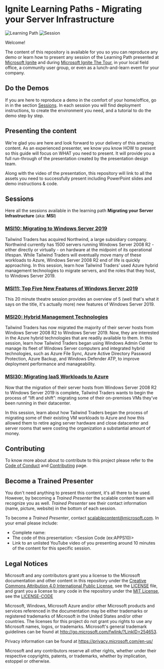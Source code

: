 # Ignite Learning Paths - Migrating your Server Infrastructure

![Learning Path](https://img.shields.io/badge/Learning%20Path-MSI-fe5e00?logo=microsoft) ![Session](https://img.shields.io/badge/🗣️Sessions-4-31c754)

Welcome!

The content of this repository is available for you so you can reproduce any demo or learn how to present any session of the Learning Path presented at [Microsoft Ignite](https://www.microsoft.com/en-us/ignite) and during [Microsoft Ignite The Tour](https://www.microsoft.com/en-ca/ignite-the-tour/), in your local field office, a community user group, or even as a lunch-and-learn event for your company.

## Do the Demos

If you are here to reproduce a demo in the comfort of your home/office, go in in the section [Sessions](#sessions). In each session you will find deployment instructions, to create the environment you need, and a tutorial to do the demo step by step.

## Presenting the content

We're glad you are here and look forward to your delivery of this amazing content. As an experienced presenter, we know you know HOW to present so this guide will focus on WHAT you need to present. It will provide you a full run-through of the presentation created by the presentation design team.

Along with the video of the presentation, this repository will link to all the assets you need to successfully present including PowerPoint slides and demo instructions & code.

## Sessions

Here all the sessions available in the learning path **Migrating your Server Infrastructure** (aka: **MSI**)

### [MSI10: Migrating to Windows Server 2019](./msi10/README.md)

Tailwind Traders has acquired Northwind, a large subsidiary company. Northwind currently has 1500 servers running Windows Server 2008 R2 - either directly or virtually - on hardware at the midpoint of its operational lifespan. While Tailwind Traders will eventually move many of these workloads to Azure, Windows Server 2008 R2 end of life is quickly approaching. In this session, learn how Tailwind Traders’ used Azure hybrid management technologies to migrate servers, and the roles that they host, to Windows Server 2019.

### [MSI11: Top Five New Features of Windows Server 2019](./msi11/README.md)

This 20 minute theatre session provides an overview of 5 (well that's what it says on the title, it's actually more) new features of Windows Server 2019.

### [MSI20: Hybrid Management Technologies](./msi20/README.md)

Tailwind Traders has now migrated the majority of their server hosts from Windows Server 2008 R2 to Windows Server 2019. Now, they are interested in the Azure hybrid technologies that are readily available to them. In this session, learn how Tailwind Traders began using Windows Admin Center to manage its fleet of Windows Server computers and integrated hybrid technologies, such as Azure File Sync, Azure Active Directory Password Protection, Azure Backup, and Windows Defender ATP, to improve deployment performance and manageability.

### [MSI30: Migrating IaaS Workloads to Azure](./msi30/README.md)

Now that the migration of their server hosts from Windows Server 2008 R2 to Windows Server 2019 is complete, Tailwind Traders wants to begin the process of “lift and shift”: migrating some of their on-premises VMs they’ve been running in their datacenter.

In this session, learn about how Tailwind Traders began the process of migrating some of their existing VM workloads to Azure and how this allowed them to retire aging server hardware and close datacenter and server rooms that were costing the organization a substantial amount of money.

## Contributing

To know more about about to contribute to this project please refer to the [Code of Conduct](CODE_OF_CONDUCT.md) and [Contributing](CONTRIBUTING.md) page.

## Become a Trained Presenter

You don't need anything to present this content, it's all there to be used. However, by becoming a _Trained Presenter_ the scalable content team will recognize you as well. _Trained Presenter_ see their contact information (name, picture, website) in the bottom of each session.

To become a _Trained Presenter_, contact [scalablecontent@microsoft.com](mailto:scalablecontent@microsoft.com). In your email please include:

- Complete name:
- The code of this presentation: \<Session Code (ex:APPS10)\>
- Link to an unlisted YouTube video of you presenting around 10 minutes of the content for this specific session.

## Legal Notices

Microsoft and any contributors grant you a license to the Microsoft documentation and other content in this repository under the [Creative Commons Attribution 4.0 International Public License](https://creativecommons.org/licenses/by/4.0/legalcode), see the [LICENSE](LICENSE) file, and grant you a license to any code in the repository under the [MIT License](https://opensource.org/licenses/MIT), see the [LICENSE-CODE](LICENSE-CODE)

Microsoft, Windows, Microsoft Azure and/or other Microsoft products and services referenced in the documentation may be either trademarks or registered trademarks of Microsoft in the United States and/or other countries. The licenses for this project do not grant you rights to use any Microsoft names, logos, or trademarks. Microsoft's general trademark guidelines can be found at http://go.microsoft.com/fwlink/?LinkID=254653.

Privacy information can be found at https://privacy.microsoft.com/en-us/

Microsoft and any contributors reserve all other rights, whether under their respective copyrights, patents, or trademarks, whether by implication, estoppel or otherwise.
